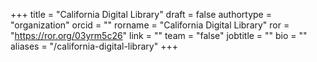 +++ 
title = "California Digital Library" 
draft = false
authortype = "organization"
orcid =  ""
rorname = "California Digital Library"
ror = "https://ror.org/03yrm5c26"
link = ""
team = "false"
jobtitle = ""
bio = ""
aliases = "/california-digital-library"
+++ 


